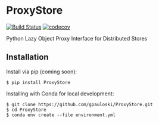# ProxyStore

[![Build Status](https://github.com/gpauloski/ProxyStore/actions/workflows/ci-build-test.yml/badge.svg)](https://github.com/gpauloski/ProxyStore/actions)
[![codecov](https://codecov.io/gh/gpauloski/ProxyStore/branch/main/graph/badge.svg?token=16KFBPKF0Y)](https://codecov.io/gh/gpauloski/ProxyStore)


Python Lazy Object Proxy Interface for Distributed Stores

## Installation

Install via pip (coming soon):
```
$ pip install ProxyStore
```

Installing with Conda for local development:
```
$ git clone https://github.com/gpauloski/ProxyStore.git
$ cd ProxyStore
$ conda env create --file environment.yml
```
